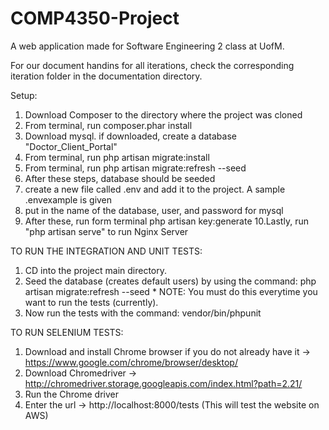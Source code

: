 # COMP4350-Project
A web application made for Software Engineering 2 class at UofM.

For our document handins for all iterations, check the corresponding iteration folder in the documentation directory.

Setup:

1. Download Composer to the directory where the project was cloned
2. From terminal, run composer.phar install
3. Download mysql. if downloaded, create a database "Doctor_Client_Portal"
4. From terminal, run php artisan migrate:install
5. From terminal, run php artisan migrate:refresh --seed
6. After these steps, database should be seeded
7. create a new file called .env and add it to the project. A sample .envexample is given
8. put in the name of the database, user, and password for mysql
9. After these, run form terminal php artisan key:generate
10.Lastly, run "php artisan serve" to run Nginx Server

TO RUN THE INTEGRATION AND UNIT TESTS:
  1. CD into the project main directory.
  2. Seed the database (creates default users) by using the command: php artisan migrate:refresh --seed
    * NOTE: You must do this everytime you want to run the tests (currently).
  3. Now run the tests with the command: vendor/bin/phpunit

TO RUN SELENIUM TESTS:
  1. Download and install Chrome browser if you do not already have it
            -> https://www.google.com/chrome/browser/desktop/
  2. Download Chromedriver
            -> http://chromedriver.storage.googleapis.com/index.html?path=2.21/
  3. Run the Chrome driver
  4. Enter the url
            -> http://localhost:8000/tests (This will test the website on AWS)
